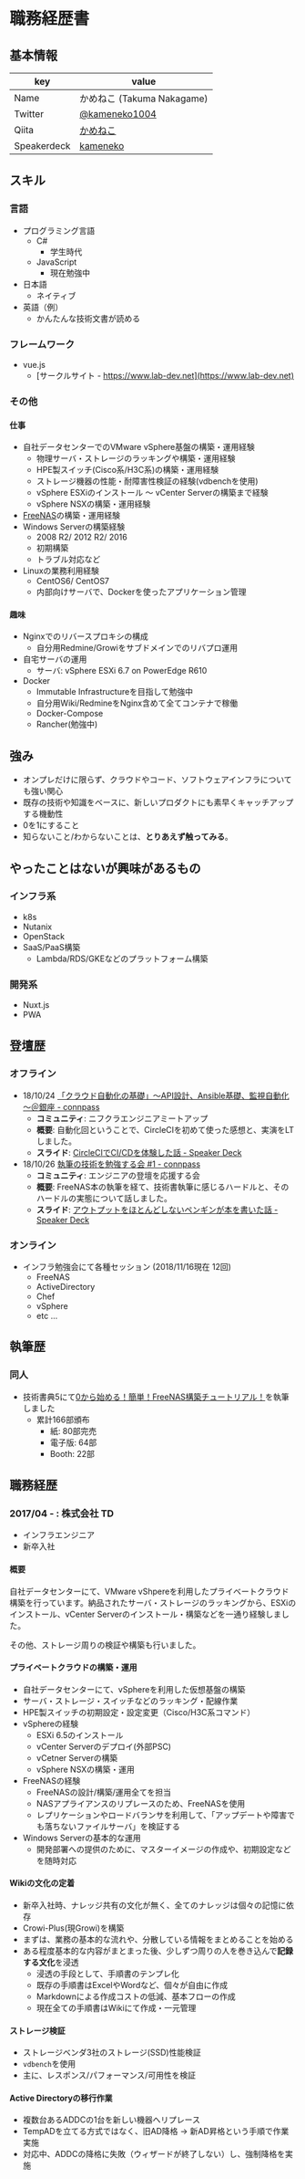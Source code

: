 # 職務経歴書

## 基本情報

|key|value|
|---|-----|
|Name| かめねこ (Takuma Nakagame)|
|Twitter|[@kameneko1004](https://twitter.com/kameneko1004)|
|Qiita|[かめねこ](https://qiita.com/Kameneko)|
|Speakerdeck|[kameneko](https://speakerdeck.com/takumanakagame)|

## スキル

### 言語

- プログラミング言語
  - C#
    - 学生時代
  - JavaScript
    - 現在勉強中
- 日本語
  - ネイティブ
- 英語（例）
  - かんたんな技術文書が読める

### フレームワーク

- vue.js
  - [サークルサイト - https://www.lab-dev.net](https://www.lab-dev.net)

### その他

#### 仕事

- 自社データセンターでのVMware vSphere基盤の構築・運用経験
  - 物理サーバ・ストレージのラッキングや構築・運用経験
  - HPE製スイッチ(Cisco系/H3C系)の構築・運用経験
  - ストレージ機器の性能・耐障害性検証の経験(vdbenchを使用)
  - vSphere ESXiのインストール ～ vCenter Serverの構築まで経験
  - vSphere NSXの構築・運用経験
- [FreeNAS](http://freenas.org)の構築・運用経験
- Windows Serverの構築経験
  - 2008 R2/ 2012 R2/ 2016
  - 初期構築
  - トラブル対応など
- Linuxの業務利用経験
  - CentOS6/ CentOS7
  - 内部向けサーバで、Dockerを使ったアプリケーション管理

#### 趣味

- Nginxでのリバースプロキシの構成
  - 自分用Redmine/Growiをサブドメインでのリバプロ運用
- 自宅サーバの運用
  - サーバ: vSphere ESXi 6.7 on PowerEdge R610
- Docker
  - Immutable Infrastructureを目指して勉強中
  - 自分用Wiki/RedmineをNginx含めて全てコンテナで稼働
  - Docker-Compose
  - Rancher(勉強中)

## 強み

- オンプレだけに限らず、クラウドやコード、ソフトウェアインフラについても強い関心
- 既存の技術や知識をベースに、新しいプロダクトにも素早くキャッチアップする機動性
- 0を1にすること
- 知らないこと/わからないことは、**とりあえず触ってみる**。

## やったことはないが興味があるもの

### インフラ系

- k8s
- Nutanix
- OpenStack
- SaaS/PaaS構築
  - Lambda/RDS/GKEなどのプラットフォーム構築

### 開発系

- Nuxt.js
- PWA

## 登壇歴

### オフライン

- 18/10/24 [「クラウド自動化の基礎」～API設計、Ansible基礎、監視自動化～＠銀座 - connpass](https://fujitsufjct.connpass.com/event/102725/)
  - **コミュニティ**: ニフクラエンジニアミートアップ
  - **概要**: 自動化回ということで、CircleCIを初めて使った感想と、実演をLTしました。
  - **スライド**: [CircleCIでCI/CDを体験した話 - Speaker Deck](https://speakerdeck.com/takumanakagame/cdwoti-yan-sitahua)
- 18/10/26 [執筆の技術を勉強する会 #1 - connpass](https://engineers.connpass.com/event/104055/)
  - **コミュニティ**: エンジニアの登壇を応援する会
  - **概要**: FreeNAS本の執筆を経て、技術書執筆に感じるハードルと、そのハードルの実態について話しました。
  - **スライド**: [アウトプットをほとんどしないペンギンが本を書いた話 - Speaker Deck](https://speakerdeck.com/takumanakagame/autopututowohotondosinaipengingaben-woshu-itahua)

### オンライン

- インフラ勉強会にて各種セッション (2018/11/16現在 12回)
  - FreeNAS
  - ActiveDirectory
  - Chef
  - vSphere
  - etc ...

## 執筆歴

### 同人

- 技術書典5にて[0から始める！簡単！FreeNAS構築チュートリアル！](https://kameneko.booth.pm/items/1034744)を執筆しました
  - 累計166部頒布
    - 紙: 80部完売
    - 電子版: 64部
    - Booth: 22部

## 職務経歴

### 2017/04 - : 株式会社 TD

- インフラエンジニア
- 新卒入社

#### 概要

自社データセンターにて、VMware vShpereを利用したプライベートクラウド構築を行っています。納品されたサーバ・ストレージのラッキングから、ESXiのインストール、vCenter Serverのインストール・構築などを一通り経験しました。

その他、ストレージ周りの検証や構築も行いました。

#### プライベートクラウドの構築・運用

- 自社データセンターにて、vSphereを利用した仮想基盤の構築
- サーバ・ストレージ・スイッチなどのラッキング・配線作業
- HPE製スイッチの初期設定・設定変更（Cisco/H3C系コマンド）
- vSphereの経験
  - ESXi 6.5のインストール
  - vCenter Serverのデプロイ(外部PSC)
  - vCetner Serverの構築
  - vSphere NSXの構築・運用
- FreeNASの経験
  - FreeNASの設計/構築/運用全てを担当
  - NASアプライアンスのリプレースのため、FreeNASを使用
  - レプリケーションやロードバランサを利用して、「アップデートや障害でも落ちないファイルサーバ」を検証する
- Windows Serverの基本的な運用
  - 開発部署への提供のために、マスターイメージの作成や、初期設定などを随時対応

#### Wikiの文化の定着

- 新卒入社時、ナレッジ共有の文化が無く、全てのナレッジは個々の記憶に依存
- Crowi-Plus(現Growi)を構築
- まずは、業務の基本的な流れや、分散している情報をまとめることを始める
- ある程度基本的な内容がまとまった後、少しずつ周りの人を巻き込んで**記録する文化**を浸透
  - 浸透の手段として、手順書のテンプレ化
  - 既存の手順書はExcelやWordなど、個々が自由に作成
  - Markdownによる作成コストの低減、基本フローの作成
  - 現在全ての手順書はWikiにて作成・一元管理

#### ストレージ検証

- ストレージベンダ3社のストレージ(SSD)性能検証
- `vdbench`を使用
- 主に、レスポンス/パフォーマンス/可用性を検証

#### Active Directoryの移行作業

- 複数台あるADDCの1台を新しい機器へリプレース
- TempADを立てる方式ではなく、旧AD降格 → 新AD昇格という手順で作業実施
- 対応中、ADDCの降格に失敗（ウィザードが終了しない）し、強制降格を実施
